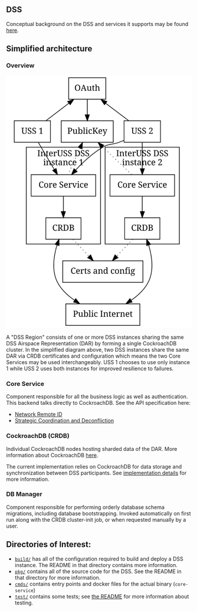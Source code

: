
## DSS

Conceptual background on the DSS and services it supports may be found [here](./concepts.md).

## Simplified architecture

### Overview
![Simplified architecture diagram](./assets/generated/simple_architecture.png)

A "DSS Region" consists of one or more DSS instances sharing the same
DSS Airspace Representation (DAR) by forming a single CockroachDB
cluster.  In the simplified diagram above, two DSS instances share the
same DAR via CRDB certificates and configuration which means the two
Core Services may be used interchangeably.  USS 1 chooses to use only
instance 1 while USS 2 uses both instances for improved resilience to
failures.

### Core Service

Component responsible for all the business logic as well as
authentication. This backend talks directly to CockroachDB.
See the API specification here:
- [Network Remote ID](https://tiny.cc/dssapi_rid)
- [Strategic Coordination and Deconfliction](https://tiny.cc/dssapi_rid)

### CockroachDB (CRDB)

Individual CockroachDB nodes hosting sharded data of the DAR. More information about CockroachDB
[here](https://www.cockroachlabs.com/docs/stable/architecture/overview.html).

The current implementation relies on CockroachDB for data storage and synchronization
between DSS participants. See [implementation details](implementation_details.md) for
more information.

### DB Manager

Component responsible for performing orderly database schema migrations, including database bootstrapping. Invoked automatically on first run along with the CRDB cluster-init job, or when requested manually by a user.

## Directories of Interest:
*   [`build/`](build) has all of the configuration required to build and
    deploy a DSS instance. The README in that directory contains more
    information.
*   [`pkg/`](pkg) contains all of the source code for the DSS. See the
    README in that directory for more information.
*   [`cmds/`](cmds) contains entry points and docker files for the
    actual binary (`core-service`)
*   [`test/`](test) contains some tests; see [the README](test/README.md)
    for more information about testing.
